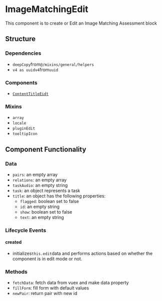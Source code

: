 ImageMatchingEdit 
===============
This component is to create or Edit an Image Matching Assessment block

## Structure

### Dependencies
* `deepCopy`from`@/mixins/general/helpers`
* `v4 as uuidv4`from`uuid`

### Components
* [`ContentTitleEidt`](../../helpers/content-title-edit)

### Mixins
* `array`
* `locale`
* `pluginEdit`
* `tooltipIcon`

Component Functionality
---------
### Data
- `pairs`: an empty array
- `relations`: an empty array 
- `taskAudio`: an empty string
- `task`: an object represents a task
- `title`: an object has the following properties:
  - `flagged`: boolean set to false
  - `id`: an empty string
  - `show`: boolean set to false
  - `text`: an empty string

### Lifecycle Events
#### created
-  initializes`this.edit`data and performs actions based on whether the component is in edit mode or not.
### Methods
- `fetchData`: fetch data from vuex and make data property  
- `fillForm`: fill form with default values  
- `newPair`: return pair with new id 
